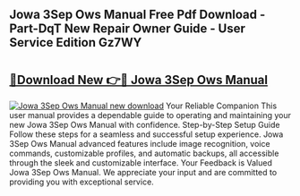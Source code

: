 ## Jowa 3Sep Ows Manual Free Pdf Download - Part-DqT New Repair Owner Guide - User Service Edition Gz7WY

# <h2><a href="http://bc418.oget.top/?id=Jowa+3Sep+Ows+Manual">🔗Download New 👉🔴 Jowa 3Sep Ows Manual</a></h2>

[![Jowa 3Sep Ows Manual new download](https://i.imgur.com/5g1atiW.png)](http://bc418.oget.top/?id=Jowa+3Sep+Ows+Manual)
Your Reliable Companion This user manual provides a dependable guide to operating and maintaining your new Jowa 3Sep Ows Manual with confidence. Step-by-Step Setup Guide Follow these steps for a seamless and successful setup experience. Jowa 3Sep Ows Manual advanced features include image recognition, voice commands, customizable profiles, and automatic backups, all accessible through the sleek and customizable interface. Your Feedback is Valued Jowa 3Sep Ows Manual. We appreciate your input and are committed to providing you with exceptional service.
